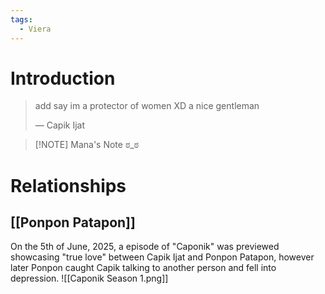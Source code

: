 ```yaml
---
tags:
  - Viera
---
```

# Introduction

> add say im a protector of women XD a nice gentleman
> 
> — Capik Ijat

> [!NOTE] Mana's Note
> ಠ_ಠ

# Relationships
## [[Ponpon Patapon]]
On the 5th of June, 2025, a episode of "Caponik" was previewed showcasing "true love" between Capik Ijat and Ponpon Patapon, however later Ponpon caught Capik talking to another person and fell into depression.
![[Caponik Season 1.png]]

